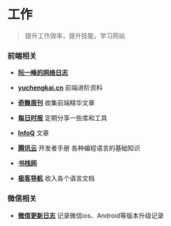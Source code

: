 # 工作
> 提升工作效率，提升技能，学习网站

### 前端相关
- [**阮一峰的网络日志**](http://www.ruanyifeng.com/blog/)
- [**yuchengkai.cn**](https://yuchengkai.cn/) 前端进阶资料

- [**奇舞周刊**](https://weekly.75.team/) 收集前端精华文章
- [**每日时报**](https://wubaiqing.github.io/zaobao/) 定期分享一些库和工具

- [**InfoQ**](https://www.infoq.cn/topic/Front-end) 文章
- [**腾讯云**](https://cloud.tencent.com/developer/devdocs) 开发者手册 各种编程语言的基础知识
- [**书栈网**](https://www.bookstack.cn/)
- [**极客导航**](http://geekdocs.cn/) 收入各个语言文档

### 微信相关
- [**微信更新日志**](https://weixin.qq.com/cgi-bin/readtemplate?lang=zh_CN&t=weixin_faq_list) 记录微信ios、Android等版本升级记录







